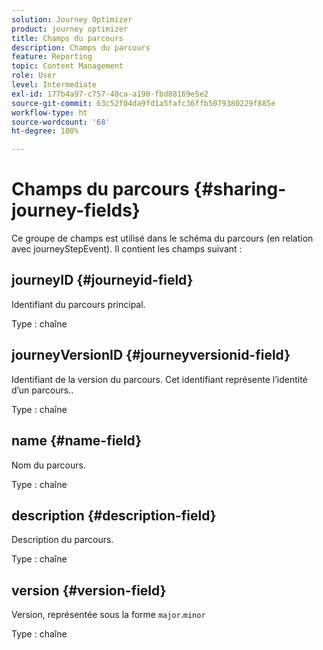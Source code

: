```yaml
---
solution: Journey Optimizer
product: journey optimizer
title: Champs du parcours
description: Champs du parcours
feature: Reporting
topic: Content Management
role: User
level: Intermediate
exl-id: 177b4a97-c757-40ca-a190-fbd88169e5e2
source-git-commit: 63c52f04da9fd1a5fafc36ffb5079380229f885e
workflow-type: ht
source-wordcount: '68'
ht-degree: 100%

---
```


# Champs du parcours {#sharing-journey-fields}

Ce groupe de champs est utilisé dans le schéma du parcours (en relation avec journeyStepEvent). Il contient les champs suivant :

## journeyID {#journeyid-field}

Identifiant du parcours principal.

Type : chaîne

## journeyVersionID {#journeyversionid-field}

Identifiant de la version du parcours. Cet identifiant représente l’identité d’un parcours..

Type : chaîne

## name {#name-field}

Nom du parcours.

Type : chaîne

## description {#description-field}

Description du parcours.

Type : chaîne

## version {#version-field}

Version, représentée sous la forme `major`.`minor`

Type : chaîne
